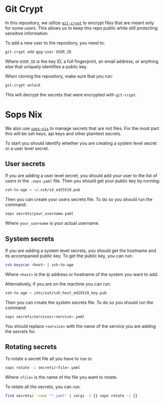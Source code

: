 # Git Crypt

In this repository, we utilize [`git-crypt`](https://github.com/AGWA/git-crypt)
to encrypt files that are meant only for some users. This allows us to keep this
repo public while still protecting sensitive information.

To add a new user to the repository, you need to:

```bash
git-crypt add-gpg-user USER_ID
```

Where `USER_ID` is the key ID, a full fingerprint, an email address, or
anything else that uniquely identifies a public key.

When cloning the repository, make sure that you run:

```bash
git-crypt unlock
```


This will decrypt the secrets that were encrypted with `git-crypt`.

# Sops Nix

We also use [`sops-nix`](https://github.com/Mic92/sops-nix) to manage secrets
that are not files. For the most part this will be ssh keys, api keys and other
plaintext secrets.

To start you should identify whether you are creating a system level secret or
a user level secret.

## User secrets

If you are adding a user level secret, you should add your user to the list of
users in the `.sops.yaml` file. Then you should get your public key by running:

```bash
ssh-to-age < ~/.ssh/id_ed25519.pub
```

Then you can create your users secrets file. To do so you should run the command:

```bash
sops secrets/your_username.yaml
```

Where `your_username` is your actual username.

## System secrets

If you are adding a system level secrets, you should get the hostname and its accompanied public key. To get the public key, you can run:

```bash
ssh-keyscan <host> | ssh-to-age
```

Where `<host>` is the ip address or hostname of the system you want to add.

Alternatively, if you are on the machine you can run:

```bash
ssh-to-age < /etc/ssh/ssh_host_ed25519_key.pub
```

Then you can create the system secrets file. To do so you should run the command:

```bash
sops secrets/services/<service>.yaml
```

You should replace `<service>` with the name of the service you are adding the secrets for.

## Rotating secrets

To rotate a secret file all you have to run is:

```bash
sops rotate -i secrets/<file>.yaml
```

Where `<file>` is the name of the file you want to rotate.

To rotate all the secrets, you can run:

```bash
find secrets/ -name "*.yaml" | xargs -I {} sops rotate -i {}
```
